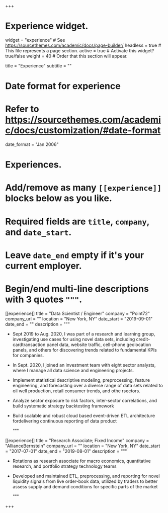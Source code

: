 +++
# Experience widget.
widget = "experience"  # See https://sourcethemes.com/academic/docs/page-builder/
headless = true  # This file represents a page section.
active = true  # Activate this widget? true/false
weight = 40  # Order that this section will appear.

title = "Experience"
subtitle = ""

# Date format for experience
#   Refer to https://sourcethemes.com/academic/docs/customization/#date-format
date_format = "Jan 2006"

# Experiences.
#   Add/remove as many `[[experience]]` blocks below as you like.
#   Required fields are `title`, `company`, and `date_start`.
#   Leave `date_end` empty if it's your current employer.
#   Begin/end multi-line descriptions with 3 quotes `"""`.

[[experience]]
  title = "Data Scientist / Engineer"
  company = "Point72"
  company_url = ""
  location = "New York, NY"
  date_start = "2019-09-01"
  date_end = ""
  description = """
  
* Sept 2019 to Aug. 2020, I was part of a research and learning group,
investigating use cases for using novel data sets, including 
credit-cardtransaction panel data, website traffic, cell-phone 
geolocation panels, and others for discovering trends related to 
fundamental KPIs for companies.
* In Sept. 2020, I joined an investment team with eight sector 
analysts, where I manage all data science and engineering projects.
* Implement statistical descriptive modeling, preprocessing, feature 
engineering, and forecasting over a diverse range of data sets related to oil 
well production, retail consumer trends, and othe rsectors.
* Analyze sector exposure to risk factors, inter-sector correlations, and build 
systematic strategy backtesting framework
* Build scalable and robust cloud based event-driven 
ETL architecture fordelivering continuous reporting of data product


  """

[[experience]]
  title = "Research Associate; Fixed Income"
  company = "AllianceBernstein"
  company_url = ""
  location = "New York, NY"
  date_start = "2017-07-01"
  date_end = "2019-08-01"
  description = """
  
* Rotations as research associate for macro economics, quantitative research,
and portfolio strategy technology teams
* Developed and maintained ETL, preprocessing, and reporting for novel
liquidity signals from live order-book data, utilized by traders to better
assess supply and demand conditions for specific parts of the market

  """


+++
